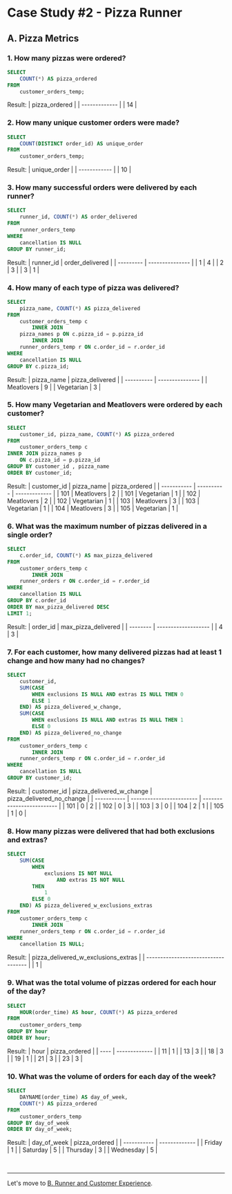 # Case Study #2 - Pizza Runner

## A. Pizza Metrics

### 1. How many pizzas were ordered?
``` sql
SELECT 
    COUNT(*) AS pizza_ordered
FROM
    customer_orders_temp;
```
Result:
| pizza_ordered |
| ------------- |
| 14            |

### 2. How many unique customer orders were made?
``` sql
SELECT 
    COUNT(DISTINCT order_id) AS unique_order
FROM
    customer_orders_temp;
```
Result:
| unique_order |
| ------------ |
| 10           |

### 3. How many successful orders were delivered by each runner?
``` sql
SELECT 
    runner_id, COUNT(*) AS order_delivered
FROM
    runner_orders_temp
WHERE
    cancellation IS NULL
GROUP BY runner_id;
```
Result:
| runner_id | order_delivered |
| --------- | --------------- |
| 1         | 4               |
| 2         | 3               |
| 3         | 1               |

### 4. How many of each type of pizza was delivered?
``` sql
SELECT 
    pizza_name, COUNT(*) AS pizza_delivered
FROM
    customer_orders_temp c
        INNER JOIN
    pizza_names p ON c.pizza_id = p.pizza_id
        INNER JOIN
    runner_orders_temp r ON c.order_id = r.order_id
WHERE
    cancellation IS NULL
GROUP BY c.pizza_id;
```
Result:
| pizza_name | pizza_delivered |
| ---------- | --------------- |
| Meatlovers | 9               |
| Vegetarian | 3               |

### 5. How many Vegetarian and Meatlovers were ordered by each customer?
``` sql
SELECT 
    customer_id, pizza_name, COUNT(*) AS pizza_ordered
FROM
    customer_orders_temp c
INNER JOIN pizza_names p 
    ON c.pizza_id = p.pizza_id
GROUP BY customer_id , pizza_name
ORDER BY customer_id;
```
Result:
| customer_id | pizza_name | pizza_ordered |
| ----------- | ---------- | ------------- |
| 101         | Meatlovers | 2             |
| 101         | Vegetarian | 1             |
| 102         | Meatlovers | 2             |
| 102         | Vegetarian | 1             |
| 103         | Meatlovers | 3             |
| 103         | Vegetarian | 1             |
| 104         | Meatlovers | 3             |
| 105         | Vegetarian | 1             |

### 6. What was the maximum number of pizzas delivered in a single order?
``` sql
SELECT 
    c.order_id, COUNT(*) AS max_pizza_delivered
FROM
    customer_orders_temp c
        INNER JOIN
    runner_orders r ON c.order_id = r.order_id
WHERE
    cancellation IS NULL
GROUP BY c.order_id
ORDER BY max_pizza_delivered DESC
LIMIT 1;
```
Result:
| order_id | max_pizza_delivered |
| -------- | ------------------- |
| 4        | 3                   |

### 7. For each customer, how many delivered pizzas had at least 1 change and how many had no changes?
``` sql
SELECT 
    customer_id,
    SUM(CASE
        WHEN exclusions IS NULL AND extras IS NULL THEN 0
        ELSE 1
    END) AS pizza_delivered_w_change,
    SUM(CASE
        WHEN exclusions IS NULL AND extras IS NULL THEN 1
        ELSE 0
    END) AS pizza_delivered_no_change
FROM
    customer_orders_temp c
        INNER JOIN
    runner_orders_temp r ON c.order_id = r.order_id
WHERE
    cancellation IS NULL
GROUP BY customer_id;
```
Result:
| customer_id | pizza_delivered_w_change | pizza_delivered_no_change |
| ----------- | ------------------------ | ------------------------- |
| 101         | 0                        | 2                         |
| 102         | 0                        | 3                         |
| 103         | 3                        | 0                         |
| 104         | 2                        | 1                         |
| 105         | 1                        | 0                         |

### 8. How many pizzas were delivered that had both exclusions and extras?
``` sql
SELECT 
    SUM(CASE
        WHEN
            exclusions IS NOT NULL
                AND extras IS NOT NULL
        THEN
            1
        ELSE 0
    END) AS pizza_delivered_w_exclusions_extras
FROM
    customer_orders_temp c
        INNER JOIN
    runner_orders_temp r ON c.order_id = r.order_id
WHERE
    cancellation IS NULL;
```
Result:
| pizza_delivered_w_exclusions_extras |
| ----------------------------------- |
| 1                                   |

### 9. What was the total volume of pizzas ordered for each hour of the day?
``` sql
SELECT 
    HOUR(order_time) AS hour, COUNT(*) AS pizza_ordered
FROM
    customer_orders_temp
GROUP BY hour
ORDER BY hour;
```
Result:
| hour | pizza_ordered |
| ---- | ------------- |
| 11   | 1             |
| 13   | 3             |
| 18   | 3             |
| 19   | 1             |
| 21   | 3             |
| 23   | 3             |

### 10. What was the volume of orders for each day of the week?
``` sql
SELECT 
    DAYNAME(order_time) AS day_of_week,
    COUNT(*) AS pizza_ordered
FROM
    customer_orders_temp
GROUP BY day_of_week
ORDER BY day_of_week;
```
Result:
| day_of_week | pizza_ordered |
| ----------- | ------------- |
| Friday      | 1             |
| Saturday    | 5             |
| Thursday    | 3             |
| Wednesday   | 5             |

<br>

***
Let's move to [B. Runner and Customer Experience](./B.%20Runner%20and%20Customer%20Experience.md).
